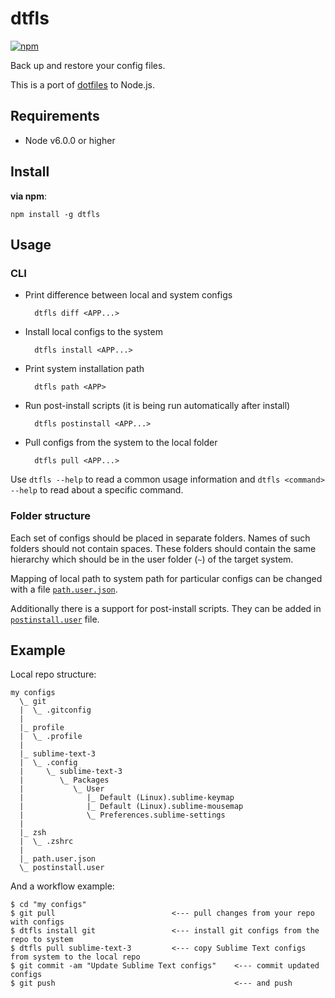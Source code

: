# dtfls

[![npm](https://img.shields.io/npm/v/dtfls.svg)](https://www.npmjs.com/package/dtfls)

Back up and restore your config files.

This is a port of [dotfiles](https://github.com/phts/dotfiles) to Node.js.

## Requirements

* Node v6.0.0 or higher

## Install

**via npm**:

```
npm install -g dtfls
```

## Usage

### CLI

* Print difference between local and system configs

        dtfls diff <APP...>

* Install local configs to the system

        dtfls install <APP...>

* Print system installation path

        dtfls path <APP>

* Run post-install scripts (it is being run automatically after install)

        dtfls postinstall <APP...>

* Pull configs from the system to the local folder

        dtfls pull <APP...>

Use `dtfls --help` to read a common usage information and
`dtfls <command> --help` to read about a specific command.

### Folder structure

Each set of configs should be placed in separate folders.
Names of such folders should not contain spaces.
These folders should contain the same hierarchy which should be
in the user folder (`~`) of the target system.

Mapping of local path to system path for particular configs can be changed
with a file [`path.user.json`](https://github.com/phts/dtfls/blob/master/examples/path.user.json.example).

Additionally there is a support for post-install scripts. They can be
added in [`postinstall.user`](https://github.com/phts/dtfls/blob/master/examples/postinstall.user.example) file.

## Example

Local repo structure:

    my configs
      \_ git
      |  \_ .gitconfig
      |
      |_ profile
      |  \_ .profile
      |
      |_ sublime-text-3
      |  \_ .config
      |     \_ sublime-text-3
      |        \_ Packages
      |           \_ User
      |              |_ Default (Linux).sublime-keymap
      |              |_ Default (Linux).sublime-mousemap
      |              \_ Preferences.sublime-settings
      |
      |_ zsh
      |  \_ .zshrc
      |
      |_ path.user.json
      \_ postinstall.user

And a workflow example:

    $ cd "my configs"
    $ git pull                          <--- pull changes from your repo with configs
    $ dtfls install git                 <--- install git configs from the repo to system
    $ dtfls pull sublime-text-3         <--- copy Sublime Text configs from system to the local repo
    $ git commit -am "Update Sublime Text configs"    <--- commit updated configs
    $ git push                                        <--- and push

